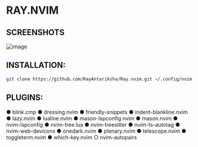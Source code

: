<h1><bold>RAY.NVIM</bold></h1>
<h2>SCREENSHOTS</h2>

![image](https://github.com/user-attachments/assets/56df7ff4-23b9-4c71-8746-fe1a28e2bbd9)



<h2>INSTALLATION:</h2>

```bash
git clone https://github.com/RayAntariksha/Ray.nvim.git ~/.config/nvim && nvim
```
<h2>PLUGINS:</h2>
● blink.cmp
● dressing.nvim
● friendly-snippets
● indent-blankline.nvim
● lazy.nvim
● lualine.nvim
● mason-lspconfig.nvim
● mason.nvim
● nvim-lspconfig
● nvim-tree.lua
● nvim-treesitter
● nvim-ts-autotag
● nvim-web-devicons
● onedark.nvim
● plenary.nvim 
● telescope.nvim
● toggleterm.nvim
● which-key.nvim
○ nvim-autopairs
